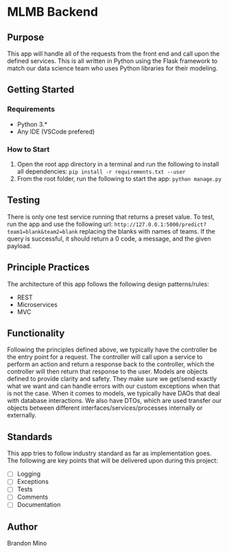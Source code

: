 # MLMB Backend

## Purpose
This app will handle all of the requests from the front end and call upon the defined services. This is all written in Python using the Flask framework to match our data science team who uses Python libraries for their modeling.

## Getting Started
### Requirements
* Python 3.*
* Any IDE (VSCode prefered)
### How to Start
1. Open the root app directory in a terminal and run the following to install all dependencies:
`pip install -r requirements.txt --user`
2. From the root folder, run the following to start the app: `python manage.py`

## Testing
There is only one test service running that returns a preset value. To test, run the app and use the following url: `http://127.0.0.1:5000/predict?team1=blank&team2=blank` replacing the blanks with names of teams. If the query is successful, it should return a 0 code, a message, and the given payload.

## Principle Practices
The architecture of this app follows the following design patterns/rules:
* REST
* Microservices
* MVC

## Functionality
Following the principles defined above, we typically have the controller be the entry point for a request. The controller will call upon a service to perform an action and return a response back to the controller, which the controller will then return that response to the user. Models are objects defined to provide clarity and safety. They make sure we get/send exactly what we want and can handle errors with our custom exceptions when that is not the case. When it comes to models, we typically have DAOs that deal with database interactions. We also have DTOs, which are used transfer our objects between different interfaces/services/processes internally or externally.

## Standards
This app tries to follow industry standard as far as implementation goes. The following are key points that will be delivered upon during this project:
- [ ] Logging
- [ ] Exceptions
- [ ] Tests
- [ ] Comments
- [ ] Documentation

## Author
Brandon Mino